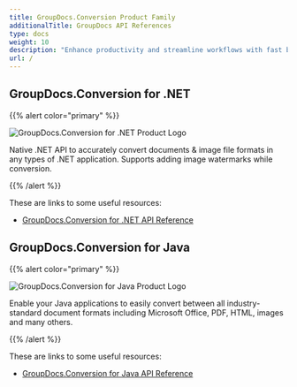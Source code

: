 ```yaml
---
title: GroupDocs.Conversion Product Family
additionalTitle: GroupDocs API References
type: docs
weight: 10
description: "Enhance productivity and streamline workflows with fast batch document conversion APIs in any cross platform application"
url: /
---
```


## GroupDocs.Conversion for .NET

{{% alert color="primary" %}} 

![GroupDocs.Conversion for .NET Product Logo](gdocs_net.png)

Native .NET API to accurately convert documents & image file formats in any types of .NET application. Supports adding image watermarks while conversion.

{{% /alert %}} 

These are links to some useful resources:

- [GroupDocs.Conversion for .NET API Reference](/conversion/net/)


## GroupDocs.Conversion for Java

{{% alert color="primary" %}}

![GroupDocs.Conversion for Java Product Logo](gdocs_java.png)

Enable your Java applications to easily convert between all industry-standard document formats including Microsoft Office, PDF, HTML, images and many others.

{{% /alert %}}

These are links to some useful resources:

- [GroupDocs.Conversion for Java API Reference](/conversion/java/)
